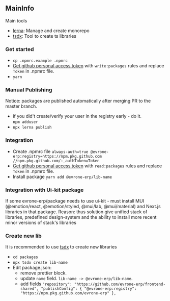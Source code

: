 ## MainInfo

Main tools
- [lerna](https://lerna.js.org/): Manage and create monorepo 
- [tsdx](https://tsdx.io/): Tool to create ts libraries

### Get started

- `cp .npmrc.example .npmrc`  
- [Get github personal access token](https://docs.github.com/en/authentication/keeping-your-account-and-data-secure/creating-a-personal-access-token) with `write:packages` rules and replace `Token` in .npmrc file.
- `yarn`

### Manual Publishing
Notice: packages are published automatically after merging PR to the master branch.
- if you did't create/verify your user in the registry early - do it.  
`npm adduser` 
- `npx lerna publish`

### Integration

- Create .npmrc file `always-auth=true
@evrone-erp:registry=https://npm.pkg.github.com
//npm.pkg.github.com/:_authToken=Token
`
- [Get github personal access token](https://docs.github.com/en/authentication/keeping-your-account-and-data-secure/creating-a-personal-access-token) with `read:packages` rules and replace `Token` in .npmrc file.
- Install package `yarn add @evrone-erp/lib-name`

### Integration with Ui-kit package
If some evrone-erp/package needs to use ui-kit - must install MUI (@emotion/react, @emotion/styled, @mui/lab, @mui/material) and Next.js libraries in that package.
Reason: thus solution give unified stack of libraries, predefined design-system and the ability to install more recent minor versions of stack's libraries

### Create new lib

It is recommended to use [tsdx](https://tsdx.io/) to create new libraries

- `cd packages`
- `npx tsdx create lib-name`
- Edit package.json: 
  - remove prettier block.
  - update `name` field. `lib-name -> @evrone-erp/lib-name`.
  - add fields `
  "repository": "https://github.com/evrone-erp/frontend-shared",
  "publishConfig": {
    "@evrone-erp:registry": "https://npm.pkg.github.com/evrone-erp"
  },
  `



